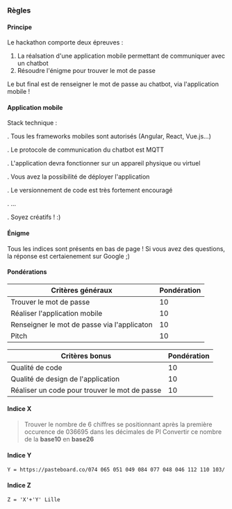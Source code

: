 ### Règles

#### Principe

Le hackathon comporte deux épreuves :

1. La réalsation d'une application mobile permettant de communiquer avec un chatbot
2. Résoudre l'énigme pour trouver le mot de passe

Le but final est de renseigner le mot de passe au chatbot, via l'application mobile !

#### Application mobile

Stack technique : 

. Tous les frameworks mobiles sont autorisés (Angular, React, Vue.js...) 

. Le protocole de communication du chatbot est MQTT 

. L'application devra fonctionner sur un appareil physique ou virtuel  

. Vous avez la possibilité de déployer l'application 

. Le versionnement de code est très fortement encouragé 

. ...

. Soyez créatifs ! :)


#### Énigme

Tous les indices sont présents en bas de page ! 
Si vous avez des questions, la réponse est certaienement sur Google ;) 


#### Pondérations

| Critères généraux |     Pondération |
| ------ | ------ |
| Trouver le mot de passe | 10 |
| Réaliser l'application mobile | 10 |
| Renseigner le mot de passe via l'applicaton | 10 |
| Pitch | 10 |

| Critères bonus |     Pondération |
| ------ | ------ |
| Qualité de code | 10 |
| Qualité de design de l'application | 10 |
| Réaliser un code pour trouver le mot de passe | 10 |

>

#### Indice X
> Trouver le nombre de 6 chiffres se positionnant après la première occurence de 036695 dans les décimales de PI
> Convertir ce nombre de la **base10** en **base26**

#### Indice Y
`Y = https://pasteboard.co/074 065 051 049 084 077 048 046 112 110 103/`

#### Indice Z
`Z = 'X'+'Y' Lille`




